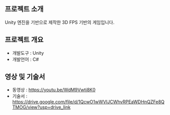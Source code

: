 ## 프로젝트 소개
Unity 엔진을 기반으로 제작한 3D FPS 기반의 게임입니다.

## 프로젝트 개요
- 개발도구 : Unity
- 개발언어 : C#

## 영상 및 기술서
- 동영상 : https://youtu.be/WdM9Vwtj8K0
- 기술서 : https://drive.google.com/file/d/1QcwO1wWVIJCWhvRPEaWDHnQZFe8QTMOG/view?usp=drive_link
